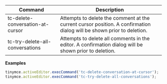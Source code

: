 
| Command                          | Description                                                                                                           |
| -------------------------------- | --------------------------------------------------------------------------------------------------------------------- |
| tc-delete-conversation-at-cursor | Attempts to delete the comment at the current cursor position. A confirmation dialog will be shown prior to deletion. |
| tc-try-delete-all-conversations  | Attempts to delete all comments in the editor. A confirmation dialog will be shown prior to deletion.                 |

**Examples**

```js
tinymce.activeEditor.execCommand('tc-delete-conversation-at-cursor');
tinymce.activeEditor.execCommand('tc-try-delete-all-conversations');
```